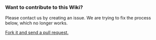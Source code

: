 ### Want to contribute to this Wiki?
Please contact us by creating an issue. We are trying to fix the process below, which no longer works.

[Fork it and send a pull request.](https://github.com/javapathfinder/jpf-wiki-sync)


